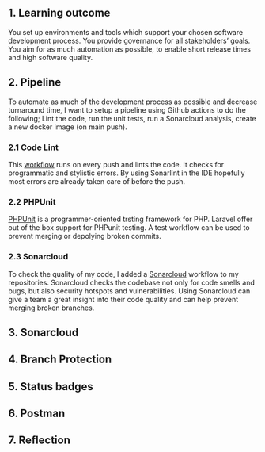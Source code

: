 ## 1. Learning outcome
You set up environments and tools which support your chosen software development process. You provide governance for all stakeholders’ goals. You aim for as much automation as possible, to enable short release times and high software quality.

## 2. Pipeline 
To automate as much of the development process as possible and decrease turnaround time, I want to setup a pipeline using Github actions to do the following; Lint the code, run the unit tests, run a Sonarcloud analysis, create a new docker image (on main push).

### 2.1 Code Lint
This [workflow](https://github.com/github/super-linter) runs on every push and lints the code. It checks for programmatic and stylistic errors. By using Sonarlint in the IDE hopefully most errors are already taken care of before the push.

### 2.2 PHPUnit
[PHPUnit](https://phpunit.de/) is a programmer-oriented trsting framework for PHP. Laravel offer out of the box support for PHPunit testing. A test workflow can be used to prevent merging or depolying broken commits.

### 2.3 Sonarcloud
To check the quality of my code, I added a [Sonarcloud](https://sonarcloud.io/) workflow to my repositories. Sonarcloud checks the codebase not only for code smells and bugs, but also security hotspots and vulnerabilities. Using Sonarcloud can give a team a great insight into their code quality and can help prevent merging broken branches.


## 3. Sonarcloud

## 4. Branch Protection

## 5. Status badges

## 6. Postman

## 7. Reflection
